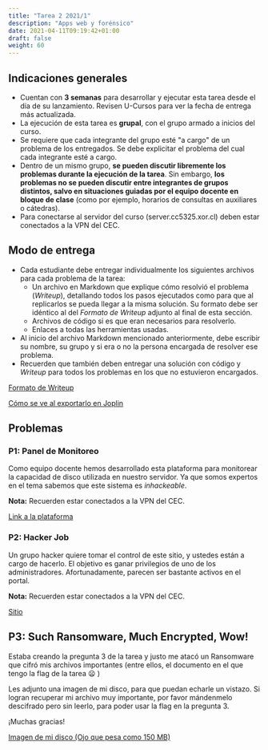 ```yaml
---
title: "Tarea 2 2021/1"
description: "Apps web y forénsico"
date: 2021-04-11T09:19:42+01:00
draft: false
weight: 60
---
```

## Indicaciones generales

* Cuentan con **3 semanas** para desarrollar y ejecutar esta tarea desde el día de su lanzamiento. Revisen U-Cursos para ver la fecha de entrega más actualizada.
* La ejecución de esta tarea es **grupal**, con el grupo armado a inicios del curso.
* Se requiere que cada integrante del grupo esté "a cargo" de un problema de los entregados. Se debe explicitar el problema del cual cada integrante esté a cargo.
* Dentro de un mismo grupo, **se pueden discutir libremente los problemas durante la ejecución de la tarea**. Sin embargo, **los problemas no se pueden discutir entre integrantes de grupos distintos, salvo en situaciones guiadas por el equipo docente en bloque de clase** (como por ejemplo, horarios de consultas en auxiliares o cátedras).
* Para conectarse al servidor del curso (server.cc5325.xor.cl) deben estar conectados a la VPN del CEC.

## Modo de entrega

* Cada estudiante debe entregar individualmente los siguientes archivos para cada problema de la tarea:
    * Un archivo en Markdown que explique cómo resolvió el problema (_Writeup_), detallando todos los pasos ejecutados como para que al replicarlos se pueda llegar a la misma solución. Su formato debe ser idéntico al del _Formato de Writeup_ adjunto al final de esta sección.
    * Archivos de código si es que eran necesarios para resolverlo.
    * Enlaces a todas las herramientas usadas.
* Al inicio del archivo Markdown mencionado anteriormente, debe escribir su nombre, su grupo y si era o no la persona encargada de resolver ese problema.
* Recuerden que también deben entregar una solución con código y _Writeup_ para todos los problemas en los que no estuvieron encargados.

[Formato de Writeup](./writeup.txt)

[Cómo se ve al exportarlo en Joplin](./writeup.pdf)

## Problemas

### P1: Panel de Monitoreo

Como equipo docente hemos desarrollado esta plataforma para monitorear la capacidad de disco utilizada en nuestro servidor.
Ya que somos expertos en el tema sabemos que este sistema es _inhackeable_.

**Nota:** Recuerden estar conectados a la VPN del CEC.

[Link a la plataforma](http://server.cc5325.xor.cl:4657/)

### P2: Hacker Job

Un grupo hacker quiere tomar el control de este sitio, y ustedes están a cargo de hacerlo.
El objetivo es ganar privilegios de uno de los administradores.
Afortunadamente, parecen ser bastante activos en el portal.

**Nota:** Recuerden estar conectados a la VPN del CEC.

[Sitio](http://server.cc5325.xor.cl:5768/)

## P3: Such Ransomware, Much Encrypted, Wow!

Estaba creando la pregunta 3 de la tarea y justo me atacó un Ransomware que cifró mis archivos importantes (entre ellos, el documento en el que tengo la flag de la tarea :frowning: )

Les adjunto una imagen de mi disco, para que puedan echarle un vistazo. Si logran recuperar mi archivo muy importante, por favor mándenmelo descifrado pero sin leerlo, para poder usar la flag en la pregunta 3.

¡Muchas gracias!

[Imagen de mi disco (Ojo que pesa como 150 MB)](https://users.dcc.uchile.cl/~eriveros/p3.zip)
